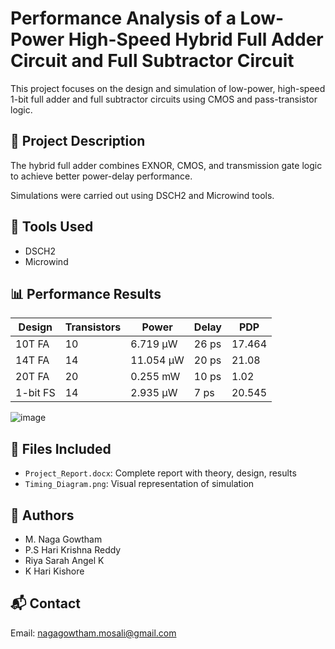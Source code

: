 # Performance Analysis of a Low-Power High-Speed Hybrid Full Adder Circuit and Full Subtractor Circuit

This project focuses on the design and simulation of low-power, high-speed 1-bit full adder and full subtractor circuits using CMOS and pass-transistor logic.

## 📄 Project Description

The hybrid full adder combines EXNOR, CMOS, and transmission gate logic to achieve better power-delay performance.

Simulations were carried out using DSCH2 and Microwind tools.

## 🔧 Tools Used
- DSCH2
- Microwind

## 📊 Performance Results

| Design | Transistors | Power | Delay | PDP |
|--------|-------------|--------|--------|-----|
| 10T FA | 10 | 6.719 µW | 26 ps | 17.464 |
| 14T FA | 14 | 11.054 µW | 20 ps | 21.08 |
| 20T FA | 20 | 0.255 mW | 10 ps | 1.02 |
| 1-bit FS | 14 | 2.935 µW | 7 ps | 20.545 |

![image](https://github.com/user-attachments/assets/66c0cd21-3105-4351-9904-7bf03b4cfc3c)



## 📁 Files Included
- `Project_Report.docx`: Complete report with theory, design, results
- `Timing_Diagram.png`: Visual representation of simulation

## 👤 Authors
- M. Naga Gowtham
- P.S Hari Krishna Reddy
- Riya Sarah Angel K
- K Hari Kishore

## 📬 Contact
Email: nagagowtham.mosali@gmail.com
